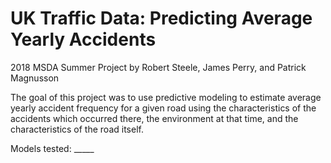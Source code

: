 # UK Traffic Data: Predicting Average Yearly Accidents 
2018 MSDA Summer Project by Robert Steele, James Perry, and Patrick Magnusson

The goal of this project was to use predictive modeling to estimate average yearly accident frequency for a given road using the characteristics of the accidents which occurred there, the environment at that time, and the characteristics of the road itself.

Models tested: _____
